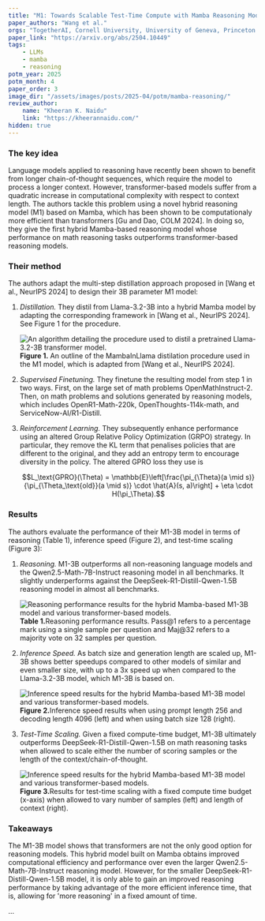 ```yaml
---
title: "M1: Towards Scalable Test-Time Compute with Mamba Reasoning Models"
paper_authors: "Wang et al."
orgs: "TogetherAI, Cornell University, University of Geneva, Princeton University"
paper_link: "https://arxiv.org/abs/2504.10449"
tags:
    - LLMs
    - mamba
    - reasoning
potm_year: 2025
potm_month: 4
paper_order: 3
image_dir: "/assets/images/posts/2025-04/potm/mamba-reasoning/"
review_author:
    name: "Kheeran K. Naidu"
    link: "https://kheerannaidu.com/"
hidden: true
---
```


### The key idea
Language models applied to reasoning have recently been shown to benefit from longer chain-of-thought sequences, which require the model to process a longer context.
However, transformer-based models suffer from a quadratic increase in computational complexity with respect to context length.
The authors tackle this problem using a novel hybrid reasoning model (M1) based on Mamba, which has been shown to be computationaly more efficient than transformers [Gu and Dao, COLM 2024]. In doing so, they give the first hybrid Mamba-based reasoning model whose performance on math reasoning tasks outperforms transformer-based reasoning models.

### Their method
The authors adapt the multi-step distillation approach proposed in [Wang et al., NeurIPS 2024] to design their 3B parameter M1 model:
1. *Distillation.* They distil from Llama-3.2-3B into a hybrid Mamba model by adapting the corresponding framework in [Wang et al., NeurIPS 2024]. See Figure 1 for the procedure.

    <img src="{{ page.image_dir | append: 'fig1.png' | relative_url }}" alt="An algorithm detailing the procedure used to distil a pretrained Llama-3.2-3B transformer model.">
    <figcaption><strong>Figure 1.</strong> An outline of the MambaInLlama distilation procedure used in the M1 model, which is adapted from [Wang et al., NeurIPS 2024].</figcaption>

2. *Supervised Finetuning.* They finetune the resulting model from step 1 in two ways. First, on the large set of math problems OpenMathInstruct-2. Then, on math problems and solutions generated by reasoning models, which includes OpenR1-Math-220k, OpenThoughts-114k-math, and ServiceNow-AI/R1-Distill.

3. *Reinforcement Learning.* They subsequently enhance performance using an altered Group Relative Policy Optimization (GRPO) strategy. In particular, they remove the KL term that penalises policies that are different to the original, and they add an entropy term to encourage diversity in the policy. The altered GPRO loss they use is

    $$L_\text{GPRO}(\Theta) = \mathbb{E}\left[\frac{\pi_{\Theta}(a \mid s)}{\pi_{\Theta_\text{old}}(a \mid s)} \cdot \hat{A}(s, a)\right] + \eta \cdot H(\pi_\Theta).$$ 

### Results
The authors evaluate the performance of their M1-3B model in terms of reasoning (Table 1), inference speed (Figure 2), and test-time scaling (Figure 3):

1. *Reasoning.* M1-3B outperforms all non-reasoning language models and the Qwen2.5-Math-7B-Instruct reasoning model in all benchmarks. It slightly underperforms against the DeepSeek-R1-Distill-Qwen-1.5B reasoning model in almost all benchmarks. 

    <img class="constrained_img" src="{{ page.image_dir | append: 'tab1.png' | relative_url }}" alt="Reasoning performance results for the hybrid Mamba-based M1-3B model and various transformer-based models.">
    <figcaption><strong>Table 1.</strong>Reasoning performance results. Pass@1 refers to a percentage mark using a single sample per question and Maj@32 refers to a majority vote on 32 samples per question. </figcaption>

2. *Inference Speed.* As batch size and generation length are scaled up, M1-3B shows better speedups compared to other models of similar and even smaller size, with up to a 3x speed up when compared to the Llama-3.2-3B model, which M1-3B is based on.

    <img class="constrained_img" src="{{ page.image_dir | append: 'fig2.png' | relative_url }}" alt="Inference speed results for the hybrid Mamba-based M1-3B model and various transformer-based models.">
    <figcaption><strong>Figure 2.</strong>Inference speed results when using prompt length 256 and decoding length 4096 (left) and when using batch size 128 (right).</figcaption>

3. *Test-Time Scaling.* Given a fixed compute-time budget, M1-3B ultimately outperforms DeepSeek-R1-Distill-Qwen-1.5B on math reasoning tasks when allowed to scale either the number of scoring samples or the length of the context/chain-of-thought.

    <img class="constrained_img" src="{{ page.image_dir | append: 'fig3.png' | relative_url }}" alt="Inference speed results for the hybrid Mamba-based M1-3B model and various transformer-based models.">
    <figcaption><strong>Figure 3.</strong>Results for test-time scaling with a fixed compute time budget (x-axis) when allowed to vary number of samples (left) and length of context (right).</figcaption>


### Takeaways
The M1-3B model shows that transformers are not the only good option for reasoning models. This hybrid model built on Mamba obtains improved computational efficiency and performance over even the larger Qwen2.5-Math-7B-Instruct reasoning model. However, for the smaller DeepSeek-R1-Distill-Qwen-1.5B model, it is only able to gain an improved reasoning performance by taking advantage of the more efficient inference time, that is, allowing for 'more reasoning' in a fixed amount of time.

...
